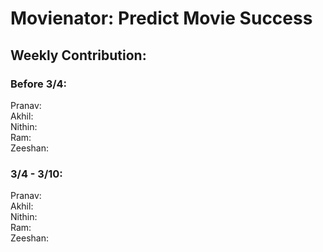 # Movienator: Predict Movie Success

## Weekly Contribution:

### Before 3/4:

Pranav:  
Akhil:  
Nithin:  
Ram:  
Zeeshan:

### 3/4 - 3/10:

Pranav:  
Akhil:  
Nithin:  
Ram:  
Zeeshan: